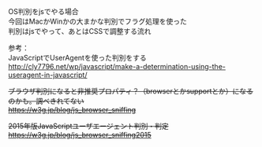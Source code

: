 OS判別をjsでやる場合  
今回はMacかWinかの大まかな判別でフラグ処理を使った   
判別はjsでやって、あとはCSSで調整する流れ

参考：  
JavaScriptでUserAgentを使った判別をする  
http://cly7796.net/wp/javascript/make-a-determination-using-the-useragent-in-javascript/

~~ブラウザ判別になると非推奨プロパティ？（browserとかsupportとか）になるのかも。調べきれてない~~  
~~https://w3g.jp/blog/js_browser_sniffing~~

~~2015年版JavaScriptユーザエージェント判別・判定~~  
~~https://w3g.jp/blog/js_browser_sniffing2015~~
